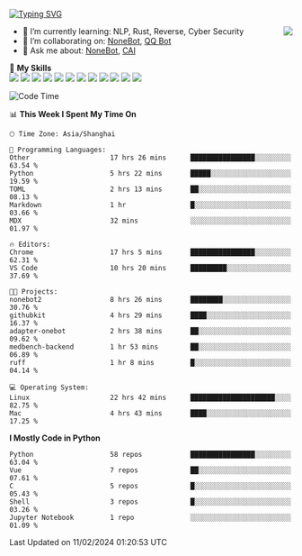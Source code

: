 [![Typing SVG](https://readme-typing-svg.herokuapp.com?size=25&duration=2500&color=8C43EA&vCenter=true&width=200&height=40&lines=Hi+there+%F0%9F%91%8B%F0%9F%8F%BB;I'm+yanyongyu)](https://git.io/typing-svg)

<a href="#">
  <img align="right" src="https://github-readme-stats.vercel.app/api?username=yanyongyu&count_private=true&show_icons=true&bg_color=15,f2f7fd,E0EAFC" />
</a>

- 🌱 I’m currently learning: NLP, Rust, Reverse, Cyber Security
- 👯 I’m collaborating on: [NoneBot](https://github.com/nonebot), [QQ Bot](https://github.com/Mrs4s/go-cqhttp)
- 💬 Ask me about: [NoneBot](https://github.com/nonebot), [CAI](https://github.com/cscs181/CAI)

🌟 **My Skills**  
![](https://img.shields.io/badge/-Python-3e74a2?style=flat-square&logo=Python&logoColor=fff)
![](https://img.shields.io/badge/-TypeScript-3178C6?style=flat-square&logo=TypeScript&logoColor=fff)
![](https://img.shields.io/badge/-Vue-4fc08d?style=flat-square&logo=Vue.js&logoColor=fff)
![](https://img.shields.io/badge/-React-2d98ce?style=flat-square&logo=React&logoColor=fff)
![](https://img.shields.io/badge/-FastAPI-009688?style=flat-square&logo=FastAPI&logoColor=fff)
![](https://img.shields.io/badge/-Linux-000000?style=flat-square&logo=Linux&logoColor=fff)
![](https://img.shields.io/badge/-Docker-2496ED?style=flat-square&logo=Docker&logoColor=fff)
![](https://img.shields.io/badge/-Kubernetes-326CE5?style=flat-square&logo=Kubernetes&logoColor=fff)
![](https://img.shields.io/badge/-GitHub%20Actions-2088FF?style=flat-square&logo=GitHubActions&logoColor=fff)
![](https://img.shields.io/badge/-PostgreSQL-4169E1?style=flat-square&logo=PostgreSQL&logoColor=fff)
![](https://img.shields.io/badge/-Redis-DC382D?style=flat-square&logo=Redis&logoColor=fff)
![](https://img.shields.io/badge/-MongoDB-47A248?style=flat-square&logo=MongoDB&logoColor=fff)

<!--START_SECTION:waka-->
![Code Time](http://img.shields.io/badge/Code%20Time-5%2C821%20hrs%2013%20mins-blue)

📊 **This Week I Spent My Time On** 

```text
🕑︎ Time Zone: Asia/Shanghai

💬 Programming Languages: 
Other                    17 hrs 26 mins      ████████████████░░░░░░░░░   63.54 % 
Python                   5 hrs 22 mins       █████░░░░░░░░░░░░░░░░░░░░   19.59 % 
TOML                     2 hrs 13 mins       ██░░░░░░░░░░░░░░░░░░░░░░░   08.13 % 
Markdown                 1 hr                █░░░░░░░░░░░░░░░░░░░░░░░░   03.66 % 
MDX                      32 mins             ░░░░░░░░░░░░░░░░░░░░░░░░░   01.97 % 

🔥 Editors: 
Chrome                   17 hrs 5 mins       ████████████████░░░░░░░░░   62.31 % 
VS Code                  10 hrs 20 mins      █████████░░░░░░░░░░░░░░░░   37.69 % 

🐱‍💻 Projects: 
nonebot2                 8 hrs 26 mins       ████████░░░░░░░░░░░░░░░░░   30.76 % 
githubkit                4 hrs 29 mins       ████░░░░░░░░░░░░░░░░░░░░░   16.37 % 
adapter-onebot           2 hrs 38 mins       ██░░░░░░░░░░░░░░░░░░░░░░░   09.62 % 
medbench-backend         1 hr 53 mins        ██░░░░░░░░░░░░░░░░░░░░░░░   06.89 % 
ruff                     1 hr 8 mins         █░░░░░░░░░░░░░░░░░░░░░░░░   04.14 % 

💻 Operating System: 
Linux                    22 hrs 42 mins      █████████████████████░░░░   82.75 % 
Mac                      4 hrs 43 mins       ████░░░░░░░░░░░░░░░░░░░░░   17.25 % 
```

**I Mostly Code in Python** 

```text
Python                   58 repos            ████████████████░░░░░░░░░   63.04 % 
Vue                      7 repos             ██░░░░░░░░░░░░░░░░░░░░░░░   07.61 % 
C                        5 repos             █░░░░░░░░░░░░░░░░░░░░░░░░   05.43 % 
Shell                    3 repos             █░░░░░░░░░░░░░░░░░░░░░░░░   03.26 % 
Jupyter Notebook         1 repo              ░░░░░░░░░░░░░░░░░░░░░░░░░   01.09 % 
```




 Last Updated on 11/02/2024 01:20:53 UTC
<!--END_SECTION:waka-->
